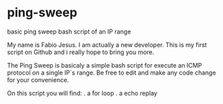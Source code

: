 # ping-sweep
basic ping sweep bash script of an IP range

My name is Fabio Jesus. I am actually a new developer. This is my first script on Github and i really hope to bring you more.

The Ping Sweep is basicaly a simple bash script for execute an ICMP protocol on a single IP´s range. Be free to edit and make any code change for your convenience.

On this script you will find:
. a for loop
. a echo replay
